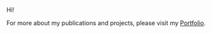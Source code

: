 Hi!

For more about my publications and projects, please visit my [Portfolio](http://chestnut-f.github.io/portfolio/).